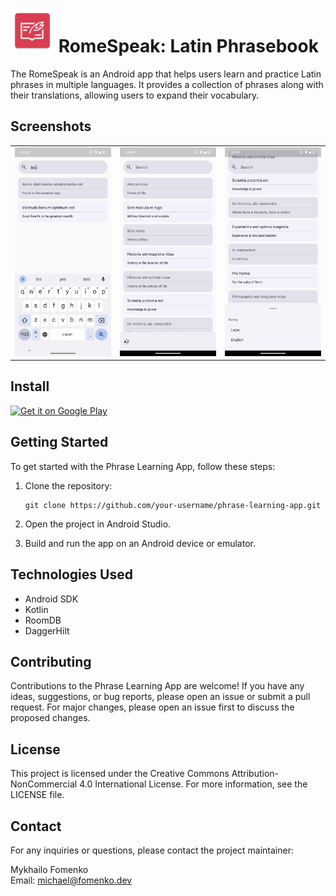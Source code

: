 

# <img src="app/src/main/res/mipmap-xhdpi/ic_launcher.png" width="70"/> RomeSpeak: Latin Phrasebook

The RomeSpeak is an Android app that helps users learn and practice Latin phrases
in multiple languages. It provides a collection of phrases along with their translations, allowing
users to expand their vocabulary.

## Screenshots


|                                              |                                              |                                              |
|----------------------------------------------|----------------------------------------------|----------------------------------------------|
| ![Screenshot 1](screenshots/screenshot1.png) | ![Screenshot 2](screenshots/screenshot2.png) | ![Screenshot 3](screenshots/screenshot3.png) |


## Install
<div style="display:flex;">
<a href="https://play.google.com/store/apps/details?id=dev.fomenko.latinhelper">
    <img alt="Get it on Google Play" height="80"
        src="docs/graphics/logos/google-badge.png" />
</a>
</div>

## Getting Started

To get started with the Phrase Learning App, follow these steps:

1. Clone the repository:

   ```shell
   git clone https://github.com/your-username/phrase-learning-app.git
   ```

2. Open the project in Android Studio.

3. Build and run the app on an Android device or emulator.

## Technologies Used

- Android SDK
- Kotlin
- RoomDB
- DaggerHilt

## Contributing

Contributions to the Phrase Learning App are welcome! If you have any ideas, suggestions, or bug
reports, please open an issue or submit a pull request. For major changes, please open an issue
first to discuss the proposed changes.

## License

This project is licensed under the Creative Commons Attribution-NonCommercial 4.0 International
License. For more information, see the LICENSE file.

## Contact

For any inquiries or questions, please contact the project maintainer:

Mykhailo Fomenko  
Email: michael@fomenko.dev
